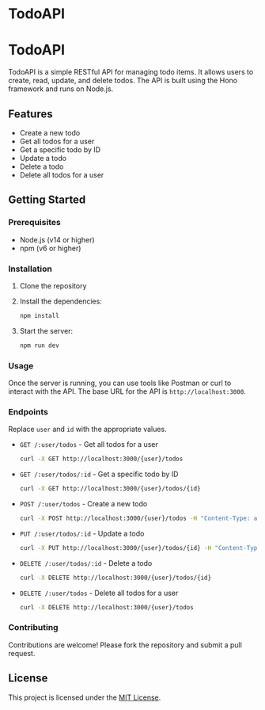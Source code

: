 # TodoAPI

# TodoAPI

TodoAPI is a simple RESTful API for managing todo items. It allows users to create, read, update, and delete todos. The API is built using the Hono framework and runs on Node.js.

## Features

- Create a new todo
- Get all todos for a user
- Get a specific todo by ID
- Update a todo
- Delete a todo
- Delete all todos for a user

## Getting Started

### Prerequisites

- Node.js (v14 or higher)
- npm (v6 or higher)

### Installation

1. Clone the repository

2. Install the dependencies:
    ```sh
    npm install
    ```

3. Start the server:
    ```sh
    npm run dev
    ```

### Usage

Once the server is running, you can use tools like Postman or curl to interact with the API. The base URL for the API is `http://localhost:3000`.

### Endpoints
Replace `user` and `id` with the appropriate values.

- `GET /:user/todos` - Get all todos for a user
    ```sh
    curl -X GET http://localhost:3000/{user}/todos
    ```
- `GET /:user/todos/:id` - Get a specific todo by ID
    ```sh
    curl -X GET http://localhost:3000/{user}/todos/{id}
    ```
- `POST /:user/todos` - Create a new todo
    ```sh
    curl -X POST http://localhost:3000/{user}/todos -H "Content-Type: application/json" -d '{"title":"New Todo","status":"todo"}'
    ```
- `PUT /:user/todos/:id` - Update a todo
    ```sh
    curl -X PUT http://localhost:3000/{user}/todos/{id} -H "Content-Type: application/json" -d '{"title":"Updated Todo","status":"Completed"}'
    ```
- `DELETE /:user/todos/:id` - Delete a todo
    ```sh
    curl -X DELETE http://localhost:3000/{user}/todos/{id}
    ```
- `DELETE /:user/todos` - Delete all todos for a user
    ```sh
    curl -X DELETE http://localhost:3000/{user}/todos
    ```

### Contributing

Contributions are welcome! Please fork the repository and submit a pull request.

## License

This project is licensed under the [MIT License](LICENSE).
